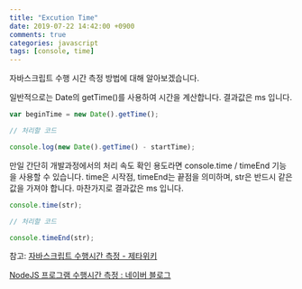 ```yaml
---
title: "Excution Time"
date: 2019-07-22 14:42:00 +0900
comments: true
categories: javascript
tags: [console, time]
---
```



자바스크립트 수행 시간 측정 방법에 대해 알아보겠습니다.

일반적으로는 Date의 getTime()를 사용하여 시간을 계산합니다.
결과값은 ms 입니다.

```js
var beginTime = new Date().getTime();

// 처리할 코드

console.log(new Date().getTime() - startTime);
```


만일 간단히 개발과정에서의 처리 속도 확인 용도라면 console.time / timeEnd 기능을 사용할 수 있습니다.
time은 시작점, timeEnd는 끝점을 의미하며, str은 반드시 같은 값을 가져야 합니다.
마찬가지로 결과값은 ms 입니다.

```js
console.time(str);

// 처리할 코드

console.timeEnd(str);

```


참고:
[자바스크립트 수행시간 측정 - 제타위키](https://zetawiki.com/wiki/%EC%9E%90%EB%B0%94%EC%8A%A4%ED%81%AC%EB%A6%BD%ED%8A%B8_%EC%88%98%ED%96%89%EC%8B%9C%EA%B0%84_%EC%B8%A1%EC%A0%95)

[NodeJS 프로그램 수행시간 측정 : 네이버 블로그](http://blog.naver.com/PostView.nhn?blogId=deepplin&logNo=60203067634)
